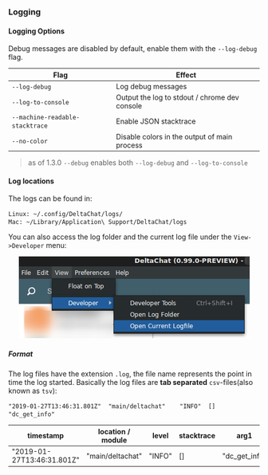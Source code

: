 ### Logging

#### Logging Options

Debug messages are disabled by default, enable them with the `--log-debug` flag.

| Flag                            | Effect                                        |
| ------------------------------- | --------------------------------------------- |
| `--log-debug`                   | Log debug messages                            |
| `--log-to-console`              | Output the log to stdout / chrome dev console |
| `--machine-readable-stacktrace` | Enable JSON stacktrace                        |
| `--no-color`                    | Disable colors in the output of main process  |

> as of 1.3.0 `--debug` enables both `--log-debug` and `--log-to-console`

#### Log locations

The logs can be found in:

```
Linux: ~/.config/DeltaChat/logs/
Mac: ~/Library/Application\ Support/DeltaChat/logs
```

You can also access the log folder and the current log file under the `View->Developer` menu:

<center><img src="../README_ASSETS/devMenu.png"/></center>

##### Format

The log files have the extension `.log`, the file name represents the point in time the log started.
Basically the log files are **tab separated** `csv`-files(also known as `tsv`):

```
"2019-01-27T13:46:31.801Z"	"main/deltachat"	"INFO"	[]	"dc_get_info"
```

| timestamp                  | location / module | level  | stacktrace | arg1          | arg2 | ... |
| -------------------------- | ----------------- | ------ | ---------- | ------------- | ---- | --- |
| "2019-01-27T13:46:31.801Z" | "main/deltachat"  | "INFO" | \[]        | "dc_get_info" | -    | ... |

